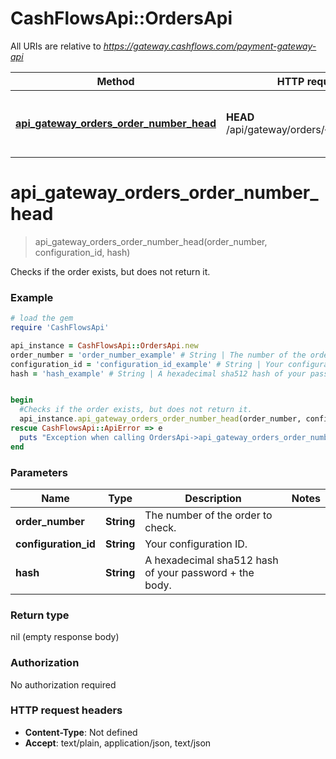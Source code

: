 # CashFlowsApi::OrdersApi

All URIs are relative to *https://gateway.cashflows.com/payment-gateway-api*

Method | HTTP request | Description
------------- | ------------- | -------------
[**api_gateway_orders_order_number_head**](OrdersApi.md#api_gateway_orders_order_number_head) | **HEAD** /api/gateway/orders/{orderNumber} | Checks if the order exists, but does not return it.

# **api_gateway_orders_order_number_head**
> api_gateway_orders_order_number_head(order_number, configuration_id, hash)

Checks if the order exists, but does not return it.

### Example
```ruby
# load the gem
require 'CashFlowsApi'

api_instance = CashFlowsApi::OrdersApi.new
order_number = 'order_number_example' # String | The number of the order to check.
configuration_id = 'configuration_id_example' # String | Your configuration ID.
hash = 'hash_example' # String | A hexadecimal sha512 hash of your password + the body.


begin
  #Checks if the order exists, but does not return it.
  api_instance.api_gateway_orders_order_number_head(order_number, configuration_id, hash)
rescue CashFlowsApi::ApiError => e
  puts "Exception when calling OrdersApi->api_gateway_orders_order_number_head: #{e}"
end
```

### Parameters

Name | Type | Description  | Notes
------------- | ------------- | ------------- | -------------
 **order_number** | **String**| The number of the order to check. | 
 **configuration_id** | **String**| Your configuration ID. | 
 **hash** | **String**| A hexadecimal sha512 hash of your password + the body. | 

### Return type

nil (empty response body)

### Authorization

No authorization required

### HTTP request headers

 - **Content-Type**: Not defined
 - **Accept**: text/plain, application/json, text/json



